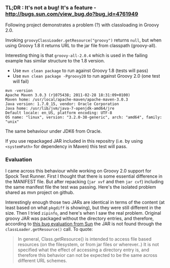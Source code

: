 ### TL;DR : It's not a bug! It's a feature - http://bugs.sun.com/view_bug.do?bug_id=4761949

Following project demonstrates a problem (?) with classloading in Groovy 2.0.

Invoking `groovyClassLoader.getResource("groovy")` returns `null`, but when using Groovy 1.8 it returns URL to the jar file from classpath (groovy-all).

Interesting thing is that `groovy-all-2.0.4` which is used in the failing example has similar structure to the 1.8 version.

 * Use `mvn clean package` to run against Groovy 1.8 (tests will pass)
 * Use `mvn clean package -Pgroovy20` to run against Groovy 2.0 (one test will fail)

```
mvn -version
Apache Maven 3.0.3 (r1075438; 2011-02-28 18:31:09+0100)
Maven home: /usr/local/apache-maven/apache-maven-3.0.3
Java version: 1.7.0_15, vendor: Oracle Corporation
Java home: /usr/lib/jvm/java-7-openjdk-amd64/jre
Default locale: en_US, platform encoding: UTF-8
OS name: "linux", version: "3.2.0-38-generic", arch: "amd64", family: "unix"
```
The same behaviour under JDK6 from Oracle.

If you use repackaged JAR included in this repositry (i.e. by using `<systemPath>` for dependency in Maven) this test will pass.


### Evaluation

I came across this behaviour while working on Groovy 2.0 support for Spock Test Runner. First I thought that there is some essential difference in the MANIFEST file. But after repacking (`jar xvf` and then `jar cvf`) including the same manifest file the test was passing. Here's the isolated problem shared as mvn project on github.

Interestingly enough those two JARs are identical in terms of the content (at least based on what `pkgdiff` is showing), but they were still different in the size. Then I tried `zipinfo`, and here's when I saw the real problem. Original groovy JAR was packaged without the directory entries, and therefore, according to [this bug evaluation from Sun](http://bugs.sun.com/view_bug.do?bug_id=4761949) the JAR is not found through the `classLoader.getResource()` call. To quote:

> In general, Class.getResource() is intended to access file based resources (on the filesystem, or from jar files or wherever..) It is not specified
what the effect of accessing a directory entry is, and therefore this behavior can not be expected to be the same across different URL schemes.


